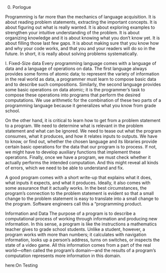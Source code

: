 0. Porlogue

Programming is far more than the mechanics of language acquisition. It is about reading problem statements, extracting the important concepts. It is about figuring out what is really wanted. It is about exploring examples to strengthen your intuitive understanding of the problem. It is about organizing knowledge and it is about knowing what you don’t know yet. It is about filling those last few gaps. It is about making sure that you know how and why your code works, and that you and your readers will do so in the future. In short, it is really about solving problems systematically.


I. Fixed-Size data
Every programming language comes with a language of data and a language of operations on data. The first language always provides some forms of atomic data; to represent the variety of information in the real world as data, a programmer must learn to compose basic data and to describe such compositions. Similarly, the second language provides some basic operations on data atomic; it is the programmer’s task to compose these operations into programs that perform the desired computations. We use arithmetic for the combination of these two parts of a programming language because it generalizes what you know from grade school.

On the other hand, it is critical to learn how to get from a problem statement to a program. We need to determine what is relevant in the problem statement and what can be ignored. We need to tease out what the program consumes, what it produces, and how it relates inputs to outputs. We have to know, or find out, whether the chosen language and its libraries provide certain basic operations for the data that our program is to process. If not, we might have to develop auxiliary functions that implement these operations. Finally, once we have a program, we must check whether it actually performs the intended computation. And this might reveal all kinds of errors, which we need to be able to understand and fix.


A good program comes with a short write-up that explains what it does, what inputs it expects, and what it produces. Ideally, it also comes with some assurance that it actually works. In the best circumstances, the program’s connection to the problem statement is evident so that a small change to the problem statement is easy to translate into a small change to the program. Software engineers call this a “programming product.


Information and Data The purpose of a program is to describe a computational process of working through information and producing new information. In this sense, a program is like the instructions a mathematics teacher gives to grade school students. Unlike a student, however, a program works with more than numbers; it calculates with navigation information, looks up a person’s address, turns on switches, or inspects the state of a video game. All this information comes from a part of the real world—often called the program’s domain—and the results of a program’s computation represents more information in this domain.


here:On Testing

